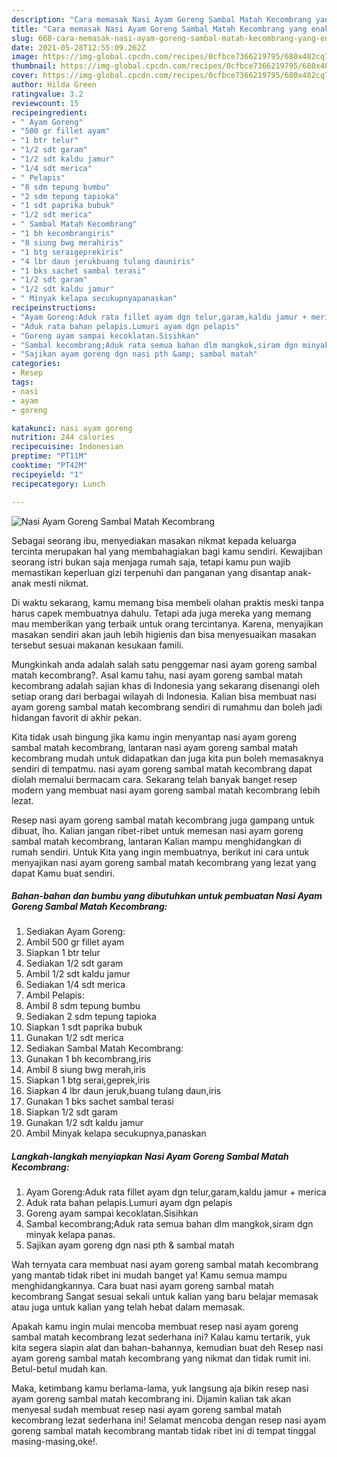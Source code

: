 ```yaml
---
description: "Cara memasak Nasi Ayam Goreng Sambal Matah Kecombrang yang enak Untuk Jualan"
title: "Cara memasak Nasi Ayam Goreng Sambal Matah Kecombrang yang enak Untuk Jualan"
slug: 668-cara-memasak-nasi-ayam-goreng-sambal-matah-kecombrang-yang-enak-untuk-jualan
date: 2021-05-28T12:55:09.262Z
image: https://img-global.cpcdn.com/recipes/0cfbce7366219795/680x482cq70/nasi-ayam-goreng-sambal-matah-kecombrang-foto-resep-utama.jpg
thumbnail: https://img-global.cpcdn.com/recipes/0cfbce7366219795/680x482cq70/nasi-ayam-goreng-sambal-matah-kecombrang-foto-resep-utama.jpg
cover: https://img-global.cpcdn.com/recipes/0cfbce7366219795/680x482cq70/nasi-ayam-goreng-sambal-matah-kecombrang-foto-resep-utama.jpg
author: Hilda Green
ratingvalue: 3.2
reviewcount: 15
recipeingredient:
- " Ayam Goreng"
- "500 gr fillet ayam"
- "1 btr telur"
- "1/2 sdt garam"
- "1/2 sdt kaldu jamur"
- "1/4 sdt merica"
- " Pelapis"
- "8 sdm tepung bumbu"
- "2 sdm tepung tapioka"
- "1 sdt paprika bubuk"
- "1/2 sdt merica"
- " Sambal Matah Kecombrang"
- "1 bh kecombrangiris"
- "8 siung bwg merahiris"
- "1 btg seraigeprekiris"
- "4 lbr daun jerukbuang tulang dauniris"
- "1 bks sachet sambal terasi"
- "1/2 sdt garam"
- "1/2 sdt kaldu jamur"
- " Minyak kelapa secukupnyapanaskan"
recipeinstructions:
- "Ayam Goreng:Aduk rata fillet ayam dgn telur,garam,kaldu jamur + merica"
- "Aduk rata bahan pelapis.Lumuri ayam dgn pelapis"
- "Goreng ayam sampai kecoklatan.Sisihkan"
- "Sambal kecombrang;Aduk rata semua bahan dlm mangkok,siram dgn minyak kelapa panas."
- "Sajikan ayam goreng dgn nasi pth &amp; sambal matah"
categories:
- Resep
tags:
- nasi
- ayam
- goreng

katakunci: nasi ayam goreng 
nutrition: 244 calories
recipecuisine: Indonesian
preptime: "PT11M"
cooktime: "PT42M"
recipeyield: "1"
recipecategory: Lunch

---
```



![Nasi Ayam Goreng Sambal Matah Kecombrang](https://img-global.cpcdn.com/recipes/0cfbce7366219795/680x482cq70/nasi-ayam-goreng-sambal-matah-kecombrang-foto-resep-utama.jpg)

Sebagai seorang ibu, menyediakan masakan nikmat kepada keluarga tercinta merupakan hal yang membahagiakan bagi kamu sendiri. Kewajiban seorang istri bukan saja menjaga rumah saja, tetapi kamu pun wajib memastikan keperluan gizi terpenuhi dan panganan yang disantap anak-anak mesti nikmat.

Di waktu  sekarang, kamu memang bisa membeli olahan praktis meski tanpa harus capek membuatnya dahulu. Tetapi ada juga mereka yang memang mau memberikan yang terbaik untuk orang tercintanya. Karena, menyajikan masakan sendiri akan jauh lebih higienis dan bisa menyesuaikan masakan tersebut sesuai makanan kesukaan famili. 



Mungkinkah anda adalah salah satu penggemar nasi ayam goreng sambal matah kecombrang?. Asal kamu tahu, nasi ayam goreng sambal matah kecombrang adalah sajian khas di Indonesia yang sekarang disenangi oleh setiap orang dari berbagai wilayah di Indonesia. Kalian bisa membuat nasi ayam goreng sambal matah kecombrang sendiri di rumahmu dan boleh jadi hidangan favorit di akhir pekan.

Kita tidak usah bingung jika kamu ingin menyantap nasi ayam goreng sambal matah kecombrang, lantaran nasi ayam goreng sambal matah kecombrang mudah untuk didapatkan dan juga kita pun boleh memasaknya sendiri di tempatmu. nasi ayam goreng sambal matah kecombrang dapat diolah memalui bermacam cara. Sekarang telah banyak banget resep modern yang membuat nasi ayam goreng sambal matah kecombrang lebih lezat.

Resep nasi ayam goreng sambal matah kecombrang juga gampang untuk dibuat, lho. Kalian jangan ribet-ribet untuk memesan nasi ayam goreng sambal matah kecombrang, lantaran Kalian mampu menghidangkan di rumah sendiri. Untuk Kita yang ingin membuatnya, berikut ini cara untuk menyajikan nasi ayam goreng sambal matah kecombrang yang lezat yang dapat Kamu buat sendiri.

<!--inarticleads1-->

##### Bahan-bahan dan bumbu yang dibutuhkan untuk pembuatan Nasi Ayam Goreng Sambal Matah Kecombrang:

1. Sediakan  Ayam Goreng:
1. Ambil 500 gr fillet ayam
1. Siapkan 1 btr telur
1. Sediakan 1/2 sdt garam
1. Ambil 1/2 sdt kaldu jamur
1. Sediakan 1/4 sdt merica
1. Ambil  Pelapis:
1. Ambil 8 sdm tepung bumbu
1. Sediakan 2 sdm tepung tapioka
1. Siapkan 1 sdt paprika bubuk
1. Gunakan 1/2 sdt merica
1. Sediakan  Sambal Matah Kecombrang:
1. Gunakan 1 bh kecombrang,iris
1. Ambil 8 siung bwg merah,iris
1. Siapkan 1 btg serai,geprek,iris
1. Siapkan 4 lbr daun jeruk,buang tulang daun,iris
1. Gunakan 1 bks sachet sambal terasi
1. Siapkan 1/2 sdt garam
1. Gunakan 1/2 sdt kaldu jamur
1. Ambil  Minyak kelapa secukupnya,panaskan




<!--inarticleads2-->

##### Langkah-langkah menyiapkan Nasi Ayam Goreng Sambal Matah Kecombrang:

1. Ayam Goreng:Aduk rata fillet ayam dgn telur,garam,kaldu jamur + merica
1. Aduk rata bahan pelapis.Lumuri ayam dgn pelapis
1. Goreng ayam sampai kecoklatan.Sisihkan
1. Sambal kecombrang;Aduk rata semua bahan dlm mangkok,siram dgn minyak kelapa panas.
1. Sajikan ayam goreng dgn nasi pth &amp; sambal matah




Wah ternyata cara membuat nasi ayam goreng sambal matah kecombrang yang mantab tidak ribet ini mudah banget ya! Kamu semua mampu menghidangkannya. Cara buat nasi ayam goreng sambal matah kecombrang Sangat sesuai sekali untuk kalian yang baru belajar memasak atau juga untuk kalian yang telah hebat dalam memasak.

Apakah kamu ingin mulai mencoba membuat resep nasi ayam goreng sambal matah kecombrang lezat sederhana ini? Kalau kamu tertarik, yuk kita segera siapin alat dan bahan-bahannya, kemudian buat deh Resep nasi ayam goreng sambal matah kecombrang yang nikmat dan tidak rumit ini. Betul-betul mudah kan. 

Maka, ketimbang kamu berlama-lama, yuk langsung aja bikin resep nasi ayam goreng sambal matah kecombrang ini. Dijamin kalian tak akan menyesal sudah membuat resep nasi ayam goreng sambal matah kecombrang lezat sederhana ini! Selamat mencoba dengan resep nasi ayam goreng sambal matah kecombrang mantab tidak ribet ini di tempat tinggal masing-masing,oke!.

